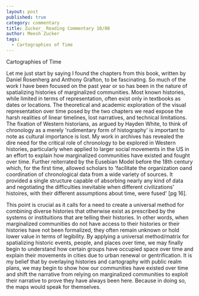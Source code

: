 ```yaml
---
layout: post
published: true
category: commentary
title: Zucker_ Reading Commentary 10/08
author: Meesh Zucker
tags:
  - Cartographies of Time
---
```

Cartographies of Time

Let me just start by saying I found the chapters from this book, written by Daniel Rosenherg and Anthony Grafton, to be fascinating. So much of the work I have been focused on the past year or so has been in the nature of spatializing histories of marginalized communities. Most known histories, while limited in terms of representation, often exist only in textbooks as dates or locations. The theoretical and academic exploration of the visual representation over time posed by the two chapters we read expose the harsh realities of linear timelines, lost narratives, and technical limitations. The fixation of Western historians, as argued by Hayden White, to think of chronology as a merely 'rudimentary form of histography' is important to note as cultural importance is lost. My work in archives has revealed the dire need for the critical role of chronology to be explored in Western histories, particularly when applied to larger social movements in the US in an effort to explain how marginalized communities have existed and fought over time. Further reiterrated by the Eusebian Model before the 18th century which, for the first time, allowed scholars to 'facilitate the organization oand coordination of chronological data from a wide variety of sources. It provided a single structure capable of absorbing nearly any kind of data and negotiating the difficulties inevitable when different civilizations' histoires, with their different assumptions about time, were fused' [pg 16].

This point is crucial as it calls for a need to create a universal method for combining diverse histories that otherwise exist as prescribed by the systems or instituitions that are telling their histories. In other words, when marginalized communities do not have access to their histories or their histories have not been formalized, they often remain unknown or hold lower value in terms of legibility. By applying a universal method/matrix for spatializing historic events, people, and places over time, we may finally begin to understand how certain groups have occupied space over time and explain their movements in cities due to urban renewal or gentrification. It is my belief that by overlaying histories and cartography with public realm plans, we may begin to show how our communities have existed over time and shift the narrative from relying on marginalized communities to exploit their narrative to prove they have always been here. Because in doing so, the maps would speak for themselves. 
